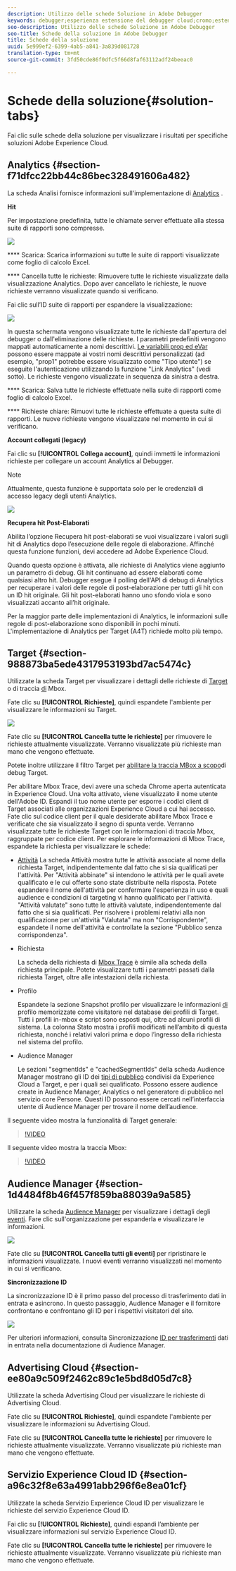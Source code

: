 ```yaml
---
description: Utilizzo delle schede Soluzione in Adobe Debugger
keywords: debugger;esperienza estensione del debugger cloud;cromo;estensione;riepilogo;lima;richieste;soluzioni;informazioni;analisi;target;audience manager;media Optimizer;amo;id service
seo-description: Utilizzo delle schede Soluzione in Adobe Debugger
seo-title: Schede della soluzione in Adobe Debugger
title: Schede della soluzione
uuid: 5e999ef2-6399-4ab5-a841-3a839d081728
translation-type: tm+mt
source-git-commit: 3fd50cde86f0dfc5f66d8faf63112adf24beeac0

---
```



# Schede della soluzione{#solution-tabs}

Fai clic sulle schede della soluzione per visualizzare i risultati per specifiche soluzioni Adobe Experience Cloud.

## Analytics {#section-f71dfcc22bb44c86bec328491606a482}

La scheda Analisi fornisce informazioni sull'implementazione di [Analytics](https://experiencecloud.adobe.com/resources/help/en_US/reference/) .

**Hit**

Per impostazione predefinita, tutte le chiamate server effettuate alla stessa suite di rapporti sono compresse.

![](assets/analytics-hits.jpg)

**** Scarica: Scarica informazioni su tutte le suite di rapporti visualizzate come foglio di calcolo Excel.

**** Cancella tutte le richieste: Rimuovere tutte le richieste visualizzate dalla visualizzazione Analytics. Dopo aver cancellato le richieste, le nuove richieste verranno visualizzate quando si verificano.

Fai clic sull’ID suite di rapporti per espandere la visualizzazione:

![](assets/analytics-hits-expand.jpg)

In questa schermata vengono visualizzate tutte le richieste dall'apertura del debugger o dall'eliminazione delle richieste. I parametri predefiniti vengono mappati automaticamente a nomi descrittivi. [Le variabili prop ed eVar](https://experiencecloud.adobe.com/resources/help/en_US/sc/implement/props_eVars.html) possono essere mappate ai vostri nomi descrittivi personalizzati (ad esempio, "prop1" potrebbe essere visualizzato come "Tipo utente") se eseguite l'autenticazione utilizzando la funzione "Link Analytics" (vedi sotto). Le richieste vengono visualizzate in sequenza da sinistra a destra.

**** Scarica: Salva tutte le richieste effettuate nella suite di rapporti come foglio di calcolo Excel.

**** Richieste chiare: Rimuovi tutte le richieste effettuate a questa suite di rapporti. Le nuove richieste vengono visualizzate nel momento in cui si verificano.

**Account collegati (legacy)**

Fai clic su **[!UICONTROL Collega account]**, quindi immetti le informazioni richieste per collegare un account Analytics al Debugger.

>[!NOTE]
>
>Attualmente, questa funzione è supportata solo per le credenziali di accesso legacy degli utenti Analytics.

![](assets/analytics-link-account.jpg)

**Recupera hit Post-Elaborati**

Abilita l’opzione Recupera hit post-elaborati se vuoi visualizzare i valori sugli hit di Analytics dopo l’esecuzione delle regole di elaborazione. Affinché questa funzione funzioni, devi accedere ad Adobe Experience Cloud.

Quando questa opzione è attivata, alle richieste di Analytics viene aggiunto un parametro di debug. Gli hit continuano ad essere elaborati come qualsiasi altro hit. Debugger esegue il polling dell'API di debug di Analytics per recuperare i valori delle regole di post-elaborazione per tutti gli hit con un ID hit originale. Gli hit post-elaborati hanno uno sfondo viola e sono visualizzati accanto all’hit originale.

Per la maggior parte delle implementazioni di Analytics, le informazioni sulle regole di post-elaborazione sono disponibili in pochi minuti. L'implementazione di Analytics per Target (A4T) richiede molto più tempo.

## Target {#section-988873ba5ede4317953193bd7ac5474c}

Utilizzate la scheda Target per visualizzare i dettagli delle richieste di [Target](https://docs.adobe.com/content/help/en/target/using/target-home.html) o di traccia [di](https://docs.adobe.com/content/help/en/target/using/activities/troubleshoot-activities/content-trouble.html) Mbox.

Fate clic su **[!UICONTROL Richieste]**, quindi espandete l'ambiente per visualizzare le informazioni su Target.

![](assets/target-requests.jpg)

Fate clic su **[!UICONTROL Cancella tutte le richieste]** per rimuovere le richieste attualmente visualizzate. Verranno visualizzate più richieste man mano che vengono effettuate.

Potete inoltre utilizzare il filtro Target per [abilitare la traccia MBox a scopo](https://docs.adobe.com/content/help/en/target/using/activities/troubleshoot-activities/content-trouble.html)di debug Target.

Per abilitare Mbox Trace, devi avere una scheda Chrome aperta autenticata in Experience Cloud. Una volta attivato, viene visualizzato il nome utente dell'Adobe ID. Espandi il tuo nome utente per esporre i codici client di Target associati alle organizzazioni Experience Cloud a cui hai accesso. Fate clic sul codice client per il quale desiderate abilitare Mbox Trace e verificate che sia visualizzato il segno di spunta verde. Verranno visualizzate tutte le richieste Target con le informazioni di traccia Mbox, raggruppate per codice client. Per esplorare le informazioni di Mbox Trace, espandete la richiesta per visualizzare le schede:

* [Attività](https://docs.adobe.com/content/help/en/target/using/activities/activities.html) La scheda Attività mostra tutte le attività associate al nome della richiesta Target, indipendentemente dal fatto che si sia qualificati per l'attività. Per "Attività abbinate" si intendono le attività per le quali avete qualificato e le cui offerte sono state distribuite nella risposta. Potete espandere il nome dell'attività per confermare l'esperienza in uso e quali audience e condizioni di targeting vi hanno qualificato per l'attività. "Attività valutate" sono tutte le attività valutate, indipendentemente dal fatto che si sia qualificati. Per risolvere i problemi relativi alla non qualificazione per un'attività "Valutata" ma non "Corrispondente", espandete il nome dell'attività e controllate la sezione "Pubblico senza corrispondenza".

* Richiesta

   La scheda della richiesta di [Mbox Trace](https://docs.adobe.com/content/help/en/target/using/activities/troubleshoot-activities/content-trouble.html) è simile alla scheda della richiesta principale. Potete visualizzare tutti i parametri passati dalla richiesta Target, oltre alle intestazioni della richiesta.
* Profilo

   Espandete la sezione Snapshot profilo per visualizzare le informazioni [di](https://docs.adobe.com/content/help/en/target/using/audiences/visitor-profiles/variables-profiles-parameters-methods.html) profilo memorizzate come visitatore nel database dei profili di Target. Tutti i profili in-mbox e script sono esposti qui, oltre ad alcuni profili di sistema. La colonna Stato mostra i profili modificati nell’ambito di questa richiesta, nonché i relativi valori prima e dopo l’ingresso della richiesta nel sistema del profilo.
* Audience Manager

   Le sezioni "segmentIds" e "cachedSegmentIds" della scheda Audience Manager mostrano gli ID dei [tipi di pubblico](https://docs.adobe.com/content/help/en/target/using/audiences/target.html) condivisi da Experience Cloud a Target, e per i quali sei qualificato. Possono essere audience create in Audience Manager, Analytics o nel generatore di pubblico nel servizio core Persone. Questi ID possono essere cercati nell’interfaccia utente di Audience Manager per trovare il nome dell’audience.

Il seguente video mostra la funzionalità di Target generale:

>[!VIDEO](https://video.tv.adobe.com/v/23115t2/?captions=ita)

Il seguente video mostra la traccia Mbox:

>[!VIDEO](https://video.tv.adobe.com/v/23113t2/?captions=ita)

## Audience Manager {#section-1d4484f8b46f457f859ba88039a9a585}

Utilizzate la scheda [Audience Manager](https://experiencecloud.adobe.com/resources/help/en_US/aam/) per visualizzare i dettagli degli [eventi](https://experiencecloud.adobe.com/resources/help/en_US/aam/dcs-event-calls.html). Fare clic sull'organizzazione per espanderla e visualizzare le informazioni.

![](assets/audience-manager.jpg)

Fate clic su **[!UICONTROL Cancella tutti gli eventi]** per ripristinare le informazioni visualizzate. I nuovi eventi verranno visualizzati nel momento in cui si verificano.

**Sincronizzazione ID**

La sincronizzazione ID è il primo passo del processo di trasferimento dati in entrata e asincrono. In questo passaggio, Audience Manager e il fornitore confrontano e confrontano gli ID per i rispettivi visitatori del sito.

![](assets/aam-idsync.jpg)

Per ulteriori informazioni, consulta Sincronizzazione [ID per trasferimenti](https://experiencecloud.adobe.com/resources/help/en_US/aam/c_id_sync_in.html) dati in entrata nella documentazione di Audience Manager.

## Advertising Cloud {#section-ee80a9c509f2462c89c1e5bd8d05d7c8}

Utilizzate la scheda Advertising Cloud per visualizzare le richieste di Advertising Cloud.

Fate clic su **[!UICONTROL Richieste]**, quindi espandete l'ambiente per visualizzare le informazioni su Advertising Cloud.

Fate clic su **[!UICONTROL Cancella tutte le richieste]** per rimuovere le richieste attualmente visualizzate. Verranno visualizzate più richieste man mano che vengono effettuate.

## Servizio Experience Cloud ID {#section-a96c32f8e63a4991abb296f6e8ea01cf}

Utilizzate la scheda Servizio Experience Cloud ID per visualizzare le richieste del servizio [](https://experiencecloud.adobe.com/resources/help/en_US/mcvid/) Experience Cloud ID.

Fai clic su **[!UICONTROL Richieste]**, quindi espandi l’ambiente per visualizzare informazioni sul servizio Experience Cloud ID.

Fate clic su **[!UICONTROL Cancella tutte le richieste]** per rimuovere le richieste attualmente visualizzate. Verranno visualizzate più richieste man mano che vengono effettuate.
